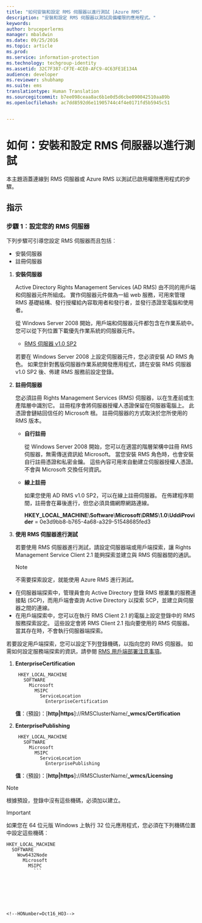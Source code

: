 ```yaml
---
title: "如何安裝和設定 RMS 伺服器以進行測試 |Azure RMS"
description: "安裝和設定 RMS 伺服器以測試具備權限的應用程式。"
keywords: 
author: bruceperlerms
manager: mbaldwin
ms.date: 09/25/2016
ms.topic: article
ms.prod: 
ms.service: information-protection
ms.technology: techgroup-identity
ms.assetid: 32C7F387-CF7E-4CE0-AFC9-4C63FE1E134A
audience: developer
ms.reviewer: shubhamp
ms.suite: ems
translationtype: Human Translation
ms.sourcegitcommit: b7ee098ceaa8ac6b1e0d5d6cbe090042510aa89b
ms.openlocfilehash: ac7dd8592d6e11905744c4f4e0171fd5b5945c51


---
```


# 如何：安裝和設定 RMS 伺服器以進行測試

本主題涵蓋連線到 RMS 伺服器或 Azure RMS 以測試已啟用權限應用程式的步驟。
 
## 指示

### 步驟 1︰設定您的 RMS 伺服器

下列步驟可引導您設定 RMS 伺服器而且包括︰

-   安裝伺服器
-   註冊伺服器

1.  **安裝伺服器**

    Active Directory Rights Management Services (AD RMS) 由不同的用戶端和伺服器元件所組成。 實作伺服器元件做為一組 web 服務，可用來管理 RMS 基礎結構、發行授權給內容取用者和發行者，並發行憑證至電腦和使用者。

    從 Windows Server 2008 開始，用戶端和伺服器元件都包含在作業系統中。 您可以從下列位置下載優先作業系統的伺服器元件。

    -   [RMS 伺服器 v1.0 SP2](http://go.microsoft.com/fwlink/p/?linkid=73722)

    若要在 Windows Server 2008 上設定伺服器元件，您必須安裝 AD RMS 角色。 如果您針對舊版伺服器作業系統開發應用程式，請在安裝 RMS 伺服器 v1.0 SP2 後、佈建 RMS 服務前設定登錄。

2.  **註冊伺服器**

    您必須註冊 Rights Management Services (RMS) 伺服器，以在生產前或生產階層中識別它。 註冊程序會將伺服器授權人憑證保留在伺服器電腦上。 此憑證會鏈結回信任的 Microsoft 根。 註冊伺服器的方式取決於您所使用的 RMS 版本。

    -   **自行註冊**

        從 Windows Server 2008 開始，您可以在適當的階層架構中註冊 RMS 伺服器，無需傳送資訊給 Microsoft。 當您安裝 RMS 角色時，也會安裝自行註冊憑證和私密金鑰。 這些內容可用來自動建立伺服器授權人憑證。 不會與 Microsoft 交換任何資訊。

    -   **線上註冊**

        如果您使用 AD RMS v1.0 SP2，可以在線上註冊伺服器。 在佈建程序期間，註冊會在幕後進行，但您必須具備網際網路連線。

        **HKEY\_LOCAL\_MACHINE**\\**Software**\\**Microsoft**\\**DRMS**\\**1.0**\\**UddiProvider** = 0e3d9bb8-b765-4a68-a329-51548685fed3

3. **使用 RMS 伺服器進行測試**

    若要使用 RMS 伺服器進行測試，請設定伺服器端或用戶端探索，讓 Rights Management Service Client 2.1 能夠探索並建立與 RMS 伺服器間的通訊。

    > [!Note]
    > 不需要探索設定，就能使用 Azure RMS 進行測試。

  - 在伺服器端探索中，管理員會向 Active Directory 登錄 RMS 根叢集的服務連接點 (SCP)，而用戶端會查詢 Active Directory 以探索 SCP，並建立與伺服器之間的連線。
  - 在用戶端探索中，您可以在執行 RMS Client 2.1 的電腦上設定登錄中的 RMS 服務探索設定。 這些設定會將 RMS Client 2.1 指向要使用的 RMS 伺服器。 當其存在時，不會執行伺服器端探索。

  若要設定用戶端探索，您可以設定下列登錄機碼，以指向您的 RMS 伺服器。 如需如何設定服務端探索的資訊，請參閱 [RMS 用戶端部署注意事項](https://technet.microsoft.com/library/jj159267(WS.10).aspx)。

1. **EnterpriseCertification**

        HKEY_LOCAL_MACHINE
          SOFTWARE
            Microsoft
              MSIPC
                ServiceLocation
                  EnterpriseCertification

   **值**：(預設)：[**http|https**]://RMSClusterName/**_wmcs/Certification**

2. **EnterprisePublishing**

        HKEY_LOCAL_MACHINE
          SOFTWARE
            Microsoft
              MSIPC
                ServiceLocation
                  EnterprisePublishing
                  
   **值**：(預設)：[**http|https**]://RMSClusterName/**_wmcs/Licensing**

>[!NOTE] 
> 根據預設，登錄中沒有這些機碼，必須加以建立。

>[!IMPORTANT] 
> 如果您在 64 位元版 Windows 上執行 32 位元應用程式，您必須在下列機碼位置中設定這些機碼︰<p>
  ```    
  HKEY_LOCAL_MACHINE
    SOFTWARE
      Wow6432Node
        Microsoft
          MSIPC
            ```

 

 



<!--HONumber=Oct16_HO3-->


